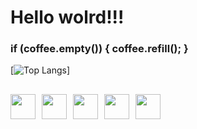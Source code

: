 # Hello wolrd!!!
### if (coffee.empty()) { coffee.refill(); } 


[![Top Langs](https://github-readme-stats.vercel.app/api/top-langs/?username=karlloscosta&langs_count=8&layout=compact&theme=radical)]
##


<div style="display: flex;">
  <img src="https://cdn.jsdelivr.net/gh/devicons/devicon/icons/c/c-original.svg" width="40" height="40" style="margin-right: 10px;">
  <img src="https://cdn.jsdelivr.net/gh/devicons/devicon/icons/python/python-original.svg" width="40" height="40" style="margin-right: 10px;">
  <img src="https://cdn.jsdelivr.net/gh/devicons/devicon/icons/html5/html5-original.svg" width="40" height="40" style="margin-right: 10px;">
  <img src="https://cdn.jsdelivr.net/gh/devicons/devicon/icons/css3/css3-original.svg" width="40" height="40" style="margin-right: 10px;">
  <img src="https://cdn.jsdelivr.net/gh/devicons/devicon/icons/vscode/vscode-original.svg" width="40" height="40" style="margin-right: 10px;">
</div>

          

